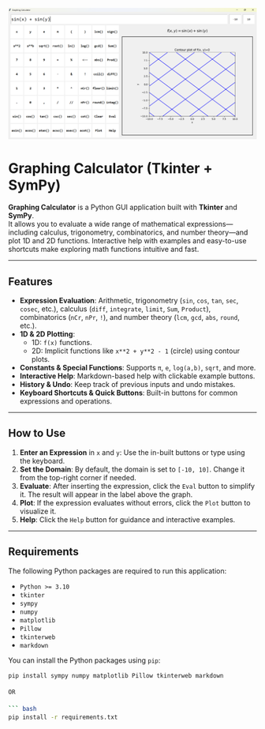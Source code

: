 ![](imgs/cover.png)

# Graphing Calculator (Tkinter + SymPy)

**Graphing Calculator** is a Python GUI application built with **Tkinter** and **SymPy**.  
It allows you to evaluate a wide range of mathematical expressions—including calculus, trigonometry, combinatorics, and number theory—and plot 1D and 2D functions. Interactive help with examples and easy-to-use shortcuts make exploring math functions intuitive and fast.

---

## Features

- **Expression Evaluation**: Arithmetic, trigonometry (`sin`, `cos`, `tan`, `sec`, `cosec`, etc.), calculus (`diff`, `integrate`, `limit`, `Sum`, `Product`), combinatorics (`nCr`, `nPr`, `!`), and number theory (`lcm`, `gcd`, `abs`, `round`, etc.).
- **1D & 2D Plotting**:
  - 1D: `f(x)` functions.
  - 2D: Implicit functions like `x**2 + y**2 - 1` (circle) using contour plots.
- **Constants & Special Functions**: Supports `π`, `e`, `log(a,b)`, `sqrt`, and more.
- **Interactive Help**: Markdown-based help with clickable example buttons.
- **History & Undo**: Keep track of previous inputs and undo mistakes.
- **Keyboard Shortcuts & Quick Buttons**: Built-in buttons for common expressions and operations.

---

## How to Use

1. **Enter an Expression** in `x` and `y`: Use the in-built buttons or type using the keyboard.
2. **Set the Domain**: By default, the domain is set to `[-10, 10]`. Change it from the top-right corner if needed.
3. **Evaluate**: After inserting the expression, click the `Eval` button to simplify it. The result will appear in the label above the graph.
4. **Plot**: If the expression evaluates without errors, click the `Plot` button to visualize it.
5. **Help**: Click the `Help` button for guidance and interactive examples.

---

## Requirements

The following Python packages are required to run this application:

- `Python >= 3.10`
- `tkinter`
- `sympy`
- `numpy`
- `matplotlib`
- `Pillow`
- `tkinterweb`
- `markdown`

You can install the Python packages using `pip`:

```bash
pip install sympy numpy matplotlib Pillow tkinterweb markdown

OR

``` bash
pip install -r requirements.txt
